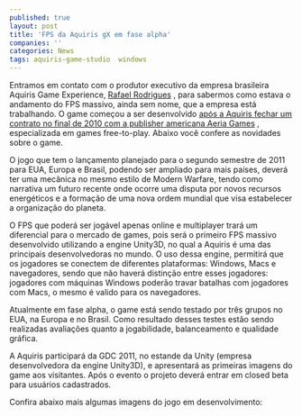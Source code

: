```yaml
---
published: true
layout: post
title: 'FPS da Aquiris gX em fase alpha'
companies: ''
categories: News
tags: aquiris-game-studio  windows
---
```

Entramos em contato com o produtor executivo da empresa brasileira Aquiris Game Experience, <a href="http://twitter.com/The_Real_Rafael" target="_blank">Rafael Rodrigues</a>
, para sabermos como estava o andamento do FPS massivo, ainda sem nome, que a empresa est&#225; trabalhando. O game come&#231;ou a ser desenvolvido <a href="http://jogos.uol.com.br/pc/ultnot/2010/11/09/ult182u8621.jhtm" target="_blank">ap&#243;s a Aquiris fechar um contrato no final de 2010 com a publisher americana Aeria Games</a>
, especializada em games free-to-play. Abaixo voc&#234; confere as novidades sobre o game.
 
O jogo que tem o lan&#231;amento planejado para o segundo semestre de 2011 para EUA, Europa e Brasil, podendo ser ampliado para mais pa&#237;ses, dever&#225; ter uma mec&#226;nica no mesmo estilo de Modern Warfare, tendo como narrativa um futuro recente onde ocorre uma disputa por novos recursos energ&#233;ticos e a forma&#231;&#227;o de uma nova ordem mundial que visa estabelecer a organiza&#231;&#227;o do planeta.
 

 
O FPS que poder&#225; ser jog&#225;vel apenas online e multiplayer trar&#225; um diferencial para o mercado de games, pois ser&#225; o primeiro FPS massivo desenvolvido utilizando a engine Unity3D, no qual a Aquiris &#233; uma das principais desenvolvedoras no mundo. O uso dessa engine, permitir&#225; que os jogadores se conectem de diferentes plataformas: Windows, Macs e navegadores, sendo que n&#227;o haver&#225; distin&#231;&#227;o entre esses jogadores: jogadores com m&#225;quinas Windows poder&#227;o travar batalhas com jogadores com Macs, o mesmo &#233; valido para os navegadores.
 
Atualmente em fase alpha, o game est&#225; sendo testado por tr&#234;s grupos no EUA, na Europa e no Brasil. Como resultado desses testes est&#227;o sendo realizadas avalia&#231;&#245;es quanto a jogabilidade, balanceamento e qualidade gr&#225;fica.
 

 
A Aquiris participar&#225; da GDC 2011, no estande da Unity (empresa desenvolvedora da engine Unity3D), e apresentar&#225; as primeiras imagens do game aos visitantes. Ap&#243;s o evento o projeto dever&#225; entrar em closed beta para usu&#225;rios cadastrados.
 
Confira abaixo mais algumas imagens do jogo em desenvolvimento:





